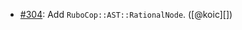 * [#304](https://github.com/rubocop/rubocop-ast/pull/304): Add `RuboCop::AST::RationalNode`. ([@koic][])
